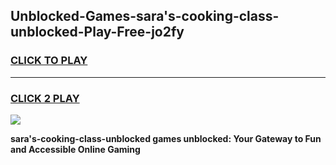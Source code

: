 
## Unblocked-Games-sara's-cooking-class-unblocked-Play-Free-jo2fy
<h3>
<a href="https://premium76.site?title=sara's-cooking-class-unblocked&ref=23A">CLICK TO PLAY</a></h3>
<hr>

<h3>
<a href="https://premium76.site?title=sara's-cooking-class-unblocked&ref=23A">CLICK 2 PLAY</a>
  
</h3>

<a href="https://premium76.site?title=sara's-cooking-class-unblocked&ref=23A"><img src="https://clearcache.store/games.png"></a>


**sara's-cooking-class-unblocked games unblocked: Your Gateway to Fun and Accessible Online Gaming**
